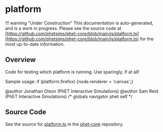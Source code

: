 # platform

!!! warning "Under Construction"
    This documentation is auto-generated, and is a work in progress. Please see the source code at
    [https://github.com/phetsims/phet-core/blob/main/js/platform.ts](https://github.com/phetsims/phet-core/blob/main/js/platform.ts) for the most up-to-date information.

## Overview

Code for testing which platform is running.  Use sparingly, if at all!

Sample usage:
if (platform.firefox) {node.renderer = 'canvas';}

@author Jonathan Olson (PhET Interactive Simulations)
@author Sam Reid (PhET Interactive Simulations)
/* globals navigator phet self  */



## Source Code

See the source for [platform.ts](https://github.com/phetsims/phet-core/blob/main/js/platform.ts) in the [phet-core](https://github.com/phetsims/phet-core) repository.
